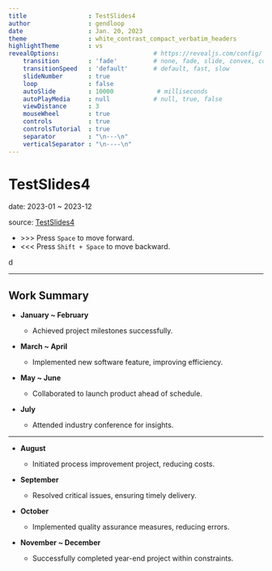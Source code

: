```yaml
---
title                 : TestSlides4
author                : gendloop
date                  : Jan. 20, 2023
theme                 : white_contrast_compact_verbatim_headers
highlightTheme        : vs
revealOptions:                          # https://revealjs.com/config/
    transition        : 'fade'          # none, fade, slide, convex, concave, zoom
    transitionSpeed   : 'default'       # default, fast, slow
    slideNumber       : true
    loop              : false
    autoSlide         : 10000            # milliseconds
    autoPlayMedia     : null            # null, true, false
    viewDistance      : 3
    mouseWheel        : true
    controls          : true
    controlsTutorial  : true
    separator         : "\n---\n"
    verticalSeparator : "\n----\n"
---
```


<style type="text/css">
h1, h2, h3, h4, h5, p, pre, code {
    text-align: left
}
.reveal {
    font-size: 28px;
}
.reveal pre code {
    font-size: 18px;
    line-height: 22px;
}
.reveal p code,
.reveal li code {
    font-size: 24px;
}
.reveal ul, .reveal ol {
    display: block;
}
.reveal img {
  border: 0 !important;
  box-shadow: none !important;
}
</style>



# TestSlides4

date: 2023-01 ~ 2023-12

source: [TestSlides4](https://github.com/gendloop/TestSlides4) 

* \>\>\> Press `Space` to move forward.
* <<< Press `Shift + Space` to move backward.

d

---

## Work Summary

* **January ~ February**
  * Achieved project milestones successfully.

* **March ~ April**
  * Implemented new software feature, improving efficiency.

* **May ~ June**
  * Collaborated to launch product ahead of schedule.

* **July**
  * Attended industry conference for insights.

---

* **August**
  * Initiated process improvement project, reducing costs.

* **September**
  * Resolved critical issues, ensuring timely delivery.

* **October**
  * Implemented quality assurance measures, reducing errors.

* **November ~ December**
  * Successfully completed year-end project within constraints.

